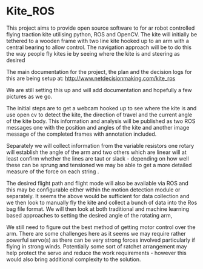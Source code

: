 # Kite_ROS
This project aims to provide open source software to for ar robot controlled flying traction kite utilising python, ROS and OpenCV.  The kite will initially be tethered to a wooden frame with two line kite hooked up to an
arm with a central bearing to allow control.  The navigation approach will be to do this the way people fly kites
ie by seeing where the kite is and steering as desired

The main documentation for the project, the plan and the decision logs for this are being setup
at: http://www.netdecisionmaking.com/kite_ros

We are still setting this up and will add documentation and hopefully a few pictures as we go.

The initial steps are to get a webcam hooked up to see where the kite is and use open cv to detect the kite, the
direction of travel and the current angle of the kite body.  This information and analysis will be published as two
ROS messages one with the position and angles of the kite and another image message of the completed frames with
annotation included.

Separately we will collect information from the variable resistors one rotary will establish the angle of the arm and
two others which are linear will at least confirm whether the lines are taut or slack - depending on how well these can
be sprung and tensioned we may be able to get a more detailed measure of the force on each string .

The desired flight path and flight mode will also be available via ROS and this may be configurable either within the
motion detection module or separately.  It seems the above would be sufficient for data collection and we then look
to manually fly the kite and collect a bunch of data into the Ros bag file format.  We will then look at both
traditional and machine learning based approaches to setting the desired angle of the rotating arm,

We still need to figure out the best method of getting motor control over the arm.  There are some challenges
here as it seems we may require rather powerful servo(s) as there can be very strong forces involved particularly if
flying in strong winds.  Potentially some sort of ratchet arrangement may help protect the servo and reduce the work
requirements - however this would also bring additional complexity to the solution.

